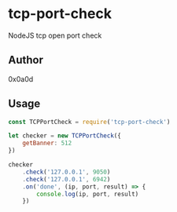 # tcp-port-check

NodeJS tcp open port check

## Author

0x0a0d

## Usage

```javascript
const TCPPortCheck = require('tcp-port-check')

let checker = new TCPPortCheck({
    getBanner: 512
})

checker
    .check('127.0.0.1', 9050)
    .check('127.0.0.1', 6942)
    .on('done', (ip, port, result) => {
        console.log(ip, port, result)
    })
```
